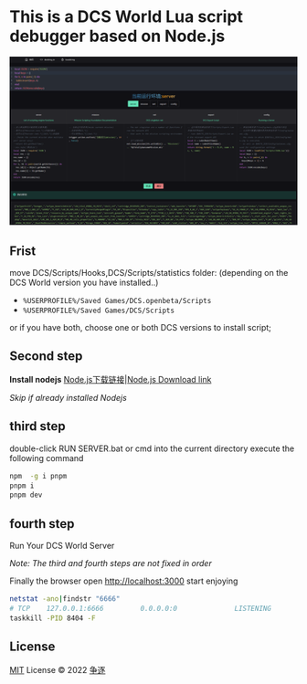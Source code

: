 # This is a DCS World Lua script debugger based on Node.js

![](./packages/client/public/images/preview.png)

## Frist

move DCS/Scripts/Hooks,DCS/Scripts/statistics folder: (depending on the DCS World version you have installed..)

- `%USERPROFILE%/Saved Games/DCS.openbeta/Scripts`
- `%USERPROFILE%/Saved Games/DCS/Scripts`

or if you have both, choose one or both DCS versions to install script;

## Second step

**Install nodejs**
[Node.js下载链接](https://nodejs.org/zh-cn/)|[Node.js Download link](https://nodejs.org/en/)

_Skip if already installed Nodejs_

## third step

double-click RUN SERVER.bat or cmd into the current directory execute the following command

```bash
npm  -g i pnpm
pnpm i
pnpm dev
```

## fourth step

Run Your DCS World Server

_Note: The third and fourth steps are not fixed in order_

Finally the browser open [http://localhost:3000](http://localhost:3000) start enjoying

```bash
netstat -ano|findstr "6666"
# TCP    127.0.0.1:6666         0.0.0.0:0              LISTENING       8404
taskkill -PID 8404 -F
```

## License

[MIT](./LICENSE) License &copy; 2022 [争逐](https://zzjtnb.com)
